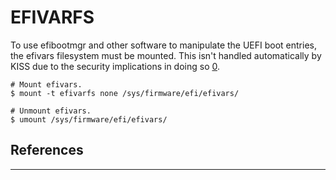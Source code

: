 EFIVARFS
========

To use efibootmgr and other software to manipulate the UEFI boot entries, the
efivars filesystem must be mounted. This isn't handled automatically by KISS due
to the security implications in doing so [0][1].

    # Mount efivars.
    $ mount -t efivarfs none /sys/firmware/efi/efivars/

    # Unmount efivars.
    $ umount /sys/firmware/efi/efivars/

## References
-------------

[0]: https://www.kernel.org/doc/Documentation/filesystems/efivarfs.txt
[1]: https://github.com/systemd/systemd/issues/2402
